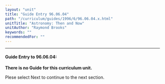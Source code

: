 ```yaml
---
layout: "unit"
title: "Guide Entry 96.06.04"
path: "/curriculum/guides/1996/6/96.06.04.x.html"
unitTitle: "Astronomy: Then and Now"
unitAuthor: "Raymond Brooks"
keywords: ""
recommendedFor: ""
---
```

<body>
<hr/>
<h4>
Guide Entry to 96.06.04:
</h4>
<p><b>There is no Guide for this curriculum unit.</b></p>
<p>Plese select Next to continue to the next section.</p>
</body>